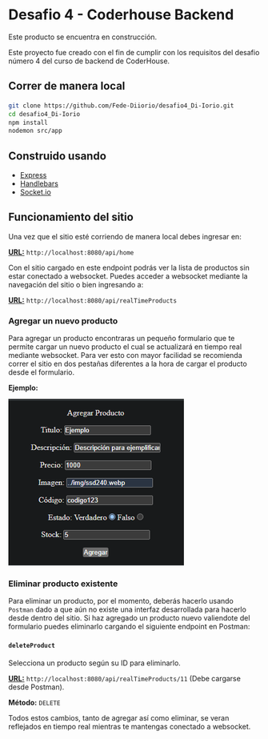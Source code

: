 # Desafio 4 - Coderhouse Backend

Este producto se encuentra en construcción.

Este proyecto fue creado con el fin de cumplir con los requisitos del desafio número 4 del curso de backend de CoderHouse.

## Correr de manera local
```bash
git clone https://github.com/Fede-Diiorio/desafio4_Di-Iorio.git
cd desafio4_Di-Iorio
npm install
nodemon src/app
```

## Construido usando

- [Express](https://www.npmjs.com/package/express)
- [Handlebars](https://handlebarsjs.com/guide/)
- [Socket.io](https://socket.io/docs/v4/)

## Funcionamiento del sitio

Una vez que el sitio esté corriendo de manera local debes ingresar en:

[**URL:**](http://localhost:8080/api/home) `http://localhost:8080/api/home`

Con el sitio cargado en este endpoint podrás ver la lista de productos sin estar conectado a websocket. 
Puedes acceder a websocket mediante la navegación del sitio o bien ingresando a: 

[**URL:**](http://localhost:8080/api/realTimeProducts) `http://localhost:8080/api/realTimeProducts`

### Agregar un nuevo producto

Para agregar un producto encontraras un pequeño formulario que te permite cargar un nuevo producto el cual se actualizará en tiempo real mediante websocket.
Para ver esto con mayor facilidad se recomienda correr el sitio en dos pestañas diferentes a la hora de cargar el producto desde el formulario.

**Ejemplo:**

![Ejemplo](https://github.com/Fede-Diiorio/desafio4_Di-Iorio/blob/main/public/img/ejemploForm.png?raw=true)

### Eliminar producto existente

Para eliminar un producto, por el momento, deberás hacerlo usando `Postman` dado a que aún no existe una interfaz desarrollada para hacerlo desde dentro del sitio.
Si haz agregado un producto nuevo valiendote del formulario puedes eliminarlo cargando el siguiente endpoint en Postman:

#### `deleteProduct`

Selecciona un producto según su ID para eliminarlo.

[**URL:**](http://localhost:8080/api/realTimeProducts/11) `http://localhost:8080/api/realTimeProducts/11` (Debe cargarse desde Postman).

**Método:** `DELETE`

Todos estos cambios, tanto de agregar así como eliminar, se veran reflejados en tiempo real mientras te mantengas conectado a websocket.